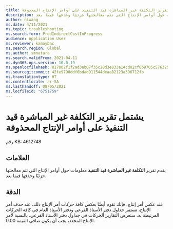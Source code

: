 ```yaml
---
title: يشتمل تقرير التكلفة غير المباشرة قيد التنفيذ على أوامر الإنتاج المحذوفة
description: يقدم تقرير التكلفة غير المباشرة قيد التنفيذ معلومات حول أوامر الإنتاج التي تتم معالجتها جزئيًا وحذفها فيما بعد.
author: niwang
ms.date: 4/11/2021
ms.topic: troubleshooting
ms.search.form: ProdIndirectCostInProgress
audience: Application User
ms.reviewer: kamaybac
ms.search.region: Global
ms.author: smnatara
ms.search.validFrom: 2021-04-11
ms.dyn365.ops.version: 10.0.19
ms.openlocfilehash: 817802f1f2ad3ab07f35c28d3e833a14cd02cf8b9705c576325dc83933a0c6de
ms.sourcegitcommit: 42fe9790ddf0bdad911544deaa82123a396712fb
ms.translationtype: HT
ms.contentlocale: ar-SA
ms.lasthandoff: 08/05/2021
ms.locfileid: "6751759"
---
```

# <a name="the-indirect-costs-in-process-report-includes-deleted-production-orders"></a>يشتمل تقرير التكلفة غير المباشرة قيد التنفيذ على أوامر الإنتاج المحذوفة

رقم KB: 4612748

## <a name="symptoms"></a>العلامات

يقدم تقرير **التكلفة غير المباشرة قيد التنفيذ** معلومات حول أوامر الإنتاج التي تتم معالجتها جزئيًا وحذفها فيما بعد.

## <a name="resolution"></a>الدقة

عند عكس أمر إنتاج، فإنك تقوم أيضًا بعكس كافة حركات أمر الإنتاج ذلك. عند حذف أمر الإنتاج، تستمر جداول دفتر الأستاذ الفرعي ودفتر الأستاذ العام في كافة الحركات المرتبطة به. ستعرض التقارير الحركات في جداول دفتر الأستاذ الفرعي. بالنسبة لأمر الإنتاج المحدد، يجب أن يكون صافي القيمة 0.00.

